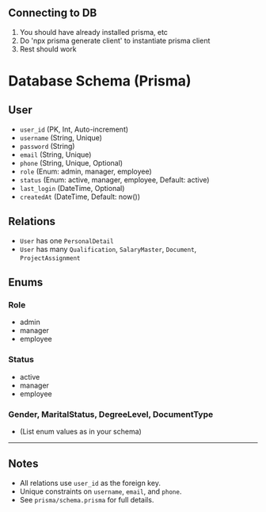 ## Connecting to DB

1. You should have already installed prisma, etc
2. Do 'npx prisma generate client' to instantiate prisma client
3. Rest should work

# Database Schema (Prisma)

## User

- `user_id` (PK, Int, Auto-increment)
- `username` (String, Unique)
- `password` (String)
- `email` (String, Unique)
- `phone` (String, Unique, Optional)
- `role` (Enum: admin, manager, employee)
- `status` (Enum: active, manager, employee, Default: active)
- `last_login` (DateTime, Optional)
- `createdAt` (DateTime, Default: now())

## Relations

- `User` has one `PersonalDetail`
- `User` has many `Qualification`, `SalaryMaster`, `Document`, `ProjectAssignment`

## Enums

### Role

- admin
- manager
- employee

### Status

- active
- manager
- employee

### Gender, MaritalStatus, DegreeLevel, DocumentType

- (List enum values as in your schema)

---

## Notes

- All relations use `user_id` as the foreign key.
- Unique constraints on `username`, `email`, and `phone`.
- See `prisma/schema.prisma` for full details.
